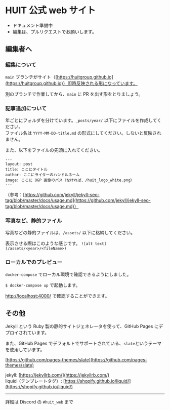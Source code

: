 # HUIT 公式 web サイト

- ドキュメント準備中
- 編集は、プルリクエストでお願いします。

## 編集者へ

### 編集について

`main` ブランチがサイト（[https://huitgroup.github.io](https://huitgroup.github.io)）即時反映される形になっています。

別のブランチで作業してから、`main` に PR を出す形をとりましょう。

### 記事追加について

年ごとにフォルダを分けています。`_posts/year/` 以下にファイルを作成してください。  
ファイル名は `YYYY-MM-DD-title.md` の形式にしてください。しないと反映されません。

また、以下をファイルの先頭に入れてください。

```md=
---
layout: post
title: ここにタイトル
author: ここにライターのハンドルネーム
image: ここに OGP 画像のパス（なければ、/huit_logo_white.png）
---
```

（参考：[https://github.com/jekyll/jekyll-seo-tag/blob/master/docs/usage.md](https://github.com/jekyll/jekyll-seo-tag/blob/master/docs/usage.md)）

### 写真など、静的ファイル

写真などの静的ファイルは、`/assets/` 以下に格納してください。

表示させる際はこのような感じです。 `![alt text](/assets/<year>/<fileName>)`

### ローカルでのプレビュー

`docker-compose` でローカル環境で確認できるようにしました。

`$ docker-compose up` で起動します。

[http://localhost:4000/](http://localhost:4000/activities) で確認することができます。

## その他

Jekyll という Ruby 製の静的サイトジェネレータを使って、GitHub Pages にデプロイされています。

また、GitHub Pages でデフォルトでサポートされている、`slate`というテーマを使用しています。

[https://github.com/pages-themes/slate](https://github.com/pages-themes/slate)

jekyll: [https://jekyllrb.com/](https://jekyllrb.com/)  
liquid（テンプレートタグ）: [https://shopify.github.io/liquid/](https://shopify.github.io/liquid/)

---

詳細は Discord の `#huit_web` まで
